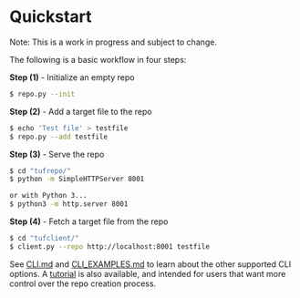 # Quickstart #

Note: This is a work in progress and subject to change.

The following is a basic workflow in four steps:

**Step (1)** - Initialize an empty repo
```Bash
$ repo.py --init
```

**Step (2)** - Add a target file to the repo
```Bash
$ echo 'Test file' > testfile
$ repo.py --add testfile
```

**Step (3)** - Serve the repo
```Bash
$ cd "tufrepo/"
$ python -m SimpleHTTPServer 8001

or with Python 3...
$ python3 -m http.server 8001
```

**Step (4)** - Fetch a target file from the repo
```Bash
$ cd "tufclient/"
$ client.py --repo http://localhost:8001 testfile
```


See [CLI.md](CLI.md) and [CLI_EXAMPLES.md](CLI_EXAMPLES.md) to learn about the
other supported CLI options.  A [tutorial](TUTORIAL.md) is also available, and
intended for users that want more control over the repo creation process.
